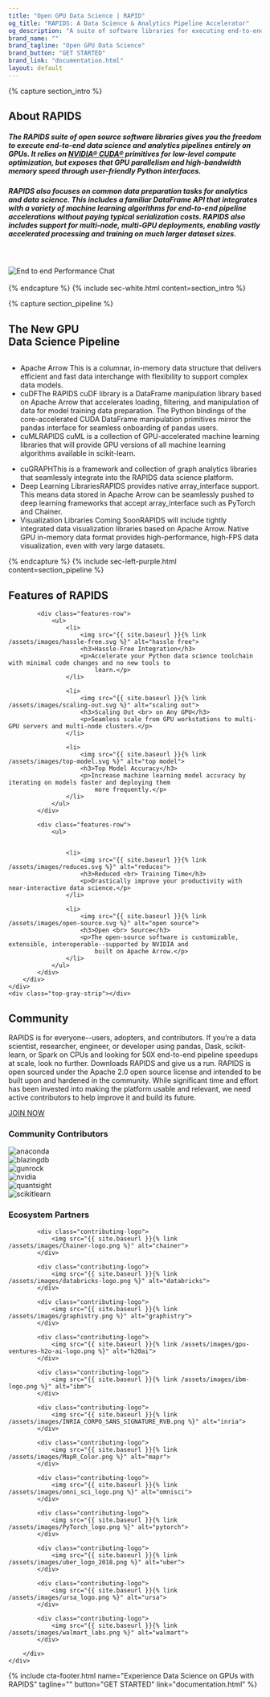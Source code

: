 ```yaml
---
title: "Open GPU Data Science | RAPID"
og_title: "RAPIDS: A Data Science & Analytics Pipeline Accelerator"
og_description: "A suite of software libraries for executing end-to-end data science completely on GPUs"
brand_name: ""
brand_tagline: "Open GPU Data Science"
brand_button: "GET STARTED"
brand_link: "documentation.html"
layout: default
---
```

{% capture section_intro %}
## About RAPIDS

##### The RAPIDS suite of open source software libraries gives you the freedom to execute end-to-end data science and analytics pipelines entirely on GPUs. It relies on [NVIDIA® CUDA®](https://developer.nvidia.com/cuda-toolkit) primitives for low-level compute optimization, but exposes that GPU parallelism and high-bandwidth memory speed through user-friendly Python interfaces.

##### RAPIDS also focuses on common data preparation tasks for analytics and data science. This includes a familiar DataFrame API that integrates with a variety of machine learning algorithms for end-to-end pipeline accelerations without paying typical serialization costs. RAPIDS also includes support for multi-node, multi-GPU deployments, enabling vastly accelerated processing and training on much larger dataset sizes.

<div class="rapids-perfomance">
    <br><br>
    <img src="{{ site.baseurl }}{% link /assets/images/rapids-end-to-end-performance-chart-oss-page-r4.svg %}" alt="End to end Performance Chat"><br>
    <br>
</div>
{% endcapture %}
{% include sec-white.html content=section_intro %}

{% capture section_pipeline %}
## The New GPU <br> Data Science Pipeline

<div class="Pipeline-Diagram"><img src="{{ site.baseurl }}{% link /assets/images/Pipeline-FPO-Diagram.png %}" alt="" title=""></div>
<div class="gpu-list">
    <ul>
        <li>Apache Arrow <span>This is a columnar, in-memory data structure that delivers efficient and fast data interchange with flexibility to support complex data models.</span>
        </li>
        <li>cuDF<span>The RAPIDS cuDF library is a DataFrame manipulation library based on Apache Arrow that accelerates loading, filtering, and manipulation of data for model training data preparation. The Python bindings of the core-accelerated CUDA DataFrame manipulation primitives mirror the pandas interface for seamless onboarding of pandas users.</span>
        </li>
        <li>cuML<span>RAPIDS cuML is a collection of GPU-accelerated machine learning libraries that will provide GPU versions of all machine learning algorithms available in scikit-learn.</span>
        </li>
    </ul>
    <ul>
        <li>cuGRAPH<span>This is a framework and collection of graph analytics libraries that seamlessly integrate into the RAPIDS data science platform.</span>
        </li>
        <li>Deep Learning Libraries<span>RAPIDS provides native array_interface support. This means data stored in Apache Arrow can be seamlessly pushed to deep learning frameworks that accept array_interface such as PyTorch and Chainer.</span>
        </li>
        <li>Visualization Libraries Coming Soon<span>RAPIDS will include tightly integrated data visualization libraries based on Apache Arrow. Native GPU in-memory data format provides high-performance, high-FPS data visualization, even with very large datasets.</span>
        </li>
    </ul>
</div>
{% endcapture %}
{% include sec-left-purple.html content=section_pipeline %}

<section class="features-main">
    <div class="features-content">
        <div class="fixed-content">
            <h2>Features of RAPIDS </h2>

            <div class="features-row">
                <ul>
                    <li>
                        <img src="{{ site.baseurl }}{% link /assets/images/hassle-free.svg %}" alt="hassle free">
                        <h3>Hassle-Free Integration</h3>
                        <p>Accelerate your Python data science toolchain with minimal code changes and no new tools to
                            learn.</p>
                    </li>

                    <li>
                        <img src="{{ site.baseurl }}{% link /assets/images/scaling-out.svg %}" alt="scaling out">
                        <h3>Scaling Out <br> on Any GPU</h3>
                        <p>Seamless scale from GPU workstations to multi-GPU servers and multi-node clusters.</p>
                    </li>

                    <li>
                        <img src="{{ site.baseurl }}{% link /assets/images/top-model.svg %}" alt="top model">
                        <h3>Top Model Accuracy</h3>
                        <p>Increase machine learning model accuracy by iterating on models faster and deploying them
                            more frequently.</p>
                    </li>
                </ul>
            </div>

            <div class="features-row">
                <ul>


                    <li>
                        <img src="{{ site.baseurl }}{% link /assets/images/reduces.svg %}" alt="reduces">
                        <h3>Reduced <br> Training Time</h3>
                        <p>Drastically improve your productivity with near-interactive data science.</p>
                    </li>

                    <li>
                        <img src="{{ site.baseurl }}{% link /assets/images/open-source.svg %}" alt="open source">
                        <h3>Open <br> Source</h3>
                        <p>The open-source software is customizable, extensible, interoperable--supported by NVIDIA and
                            built on Apache Arrow.</p>
                    </li>
                </ul>
            </div>
        </div>
    </div>
    <div class="top-gray-strip"></div>
</section>

<section class="community-main">
    <div class="fixed-content">
        <div class="community-content-inner">
            <h2>Community</h2>
            <p>RAPIDS is for everyone--users, adopters, and contributors. If you’re a data scientist, researcher,
                engineer, or developer using pandas, Dask, scikit-learn, or Spark on CPUs and looking for 50X end-to-end
                pipeline speedups at scale, look no further. Downloads RAPIDS and give us a run. RAPIDS is open sourced
                under the Apache 2.0 open source license and intended to be built upon and hardened in the community.
                While significant time and effort has been invested into making the platform usable and relevant, we
                need active contributors to help improve it and build its future.</p>
            <a href="community.html" class="blue-btn">JOIN NOW</a>
        </div>
    </div>
</section>

<section class="contributing-partner">
    <div class="fixed-content">
        <h3>Community Contributors</h3>
        <div class="contributing-logos">
            <div class="contributing-logo">
                <img src="{{ site.baseurl }}{% link /assets/images/anaconda.png %}" alt="anaconda">
            </div>
            <div class="contributing-logo">
                <img src="{{ site.baseurl }}{% link /assets/images/blazingdb.png %}" alt="blazingdb">
            </div>
            <div class="contributing-logo">
                <img src="{{ site.baseurl }}{% link /assets/images/Gunrock_Color.png %}" alt="gunrock">
            </div>
            <div class="contributing-logo">
                <img src="{{ site.baseurl }}{% link /assets/images/NVLogo_2D_H.png %}" alt="nvidia">
            </div>
            <div class="contributing-logo">
                <img src="{{ site.baseurl }}{% link /assets/images/quansight.png %}" alt="quantsight">
            </div>
            <div class="contributing-logo">
                <img src="{{ site.baseurl }}{% link /assets/images/scikit-learn_Color.png %}" alt="scikitlearn">
            </div>
        </div>
    </div>
</section>

<section class="contributing-partner">
    <div class="fixed-content">
        <h3>Ecosystem Partners</h3>
        <div class="contributing-logos">
            
            <div class="contributing-logo">
                <img src="{{ site.baseurl }}{% link /assets/images/Chainer-logo.png %}" alt="chainer">
            </div>
            
            <div class="contributing-logo">
                <img src="{{ site.baseurl }}{% link /assets/images/databricks-logo.png %}" alt="databricks">
            </div>
            
            <div class="contributing-logo">
                <img src="{{ site.baseurl }}{% link /assets/images/graphistry.png %}" alt="graphistry">
            </div>
            
            <div class="contributing-logo">
                <img src="{{ site.baseurl }}{% link /assets/images/gpu-ventures-h2o-ai-logo.png %}" alt="h20ai">
            </div>
           
            <div class="contributing-logo">
                <img src="{{ site.baseurl }}{% link /assets/images/ibm-logo.png %}" alt="ibm">
            </div>

            <div class="contributing-logo">
                <img src="{{ site.baseurl }}{% link /assets/images/INRIA_CORPO_SANS_SIGNATURE_RVB.png %}" alt="inria">
            </div>

            <div class="contributing-logo">
                <img src="{{ site.baseurl }}{% link /assets/images/MapR_Color.png %}" alt="mapr">
            </div>

            <div class="contributing-logo">
                <img src="{{ site.baseurl }}{% link /assets/images/omni_sci_logo.png %}" alt="omnisci">
            </div>

            <div class="contributing-logo">
                <img src="{{ site.baseurl }}{% link /assets/images/PyTorch_logo.png %}" alt="pytorch">
            </div>

            <div class="contributing-logo">
                <img src="{{ site.baseurl }}{% link /assets/images/uber_logo_2018.png %}" alt="uber">
            </div>

            <div class="contributing-logo">
                <img src="{{ site.baseurl }}{% link /assets/images/ursa_logo.png %}" alt="ursa">
            </div>

            <div class="contributing-logo">
                <img src="{{ site.baseurl }}{% link /assets/images/walmart_labs.png %}" alt="walmart">
            </div>

        </div>
    </div>
</section>

{% include cta-footer.html 
name="Experience Data Science on GPUs with RAPIDS" 
tagline=""
button="GET STARTED"
link="documentation.html"
%}

